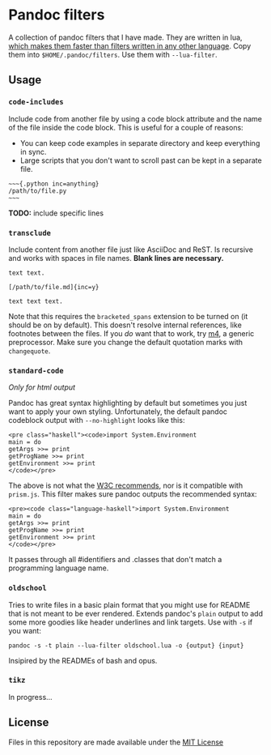 # Pandoc filters

A collection of pandoc filters that I have made. They are written in lua, [which makes
them faster than filters written in any other language][1]. Copy them into
`$HOME/.pandoc/filters`. Use them with `--lua-filter`.

[1]: https://pandoc.org/lua-filters.html

## Usage

### `code-includes`

Include code from another file by using a code block attribute and the name of the file
inside the code block. This is useful for a couple of reasons:

* You can keep code examples in separate directory and keep everything in sync.
* Large scripts that you don't want to scroll past can be kept in a separate file.

```
~~~{.python inc=anything}
/path/to/file.py
~~~
```

**TODO:** include specific lines

### `transclude`

Include content from another file just like AsciiDoc and ReST. Is recursive
and works with spaces in file names.
**Blank lines are necessary.**

    text text.

    [/path/to/file.md]{inc=y}

    text text text.

Note that this requires the `bracketed_spans` extension to be turned on
(it should be on by default).
This doesn't resolve internal references, like footnotes between the files.
If you _do_ want that to work, try [m4](https://www.gnu.org/software/m4/m4.html),
a generic preprocessor. Make sure you change the default quotation marks with `changequote`.

### `standard-code`

_Only for html output_

Pandoc has great syntax highlighting by default but sometimes you just want to apply your own styling.
Unfortunately, the default pandoc codeblock output with `--no-highlight` looks like this:

    <pre class="haskell"><code>import System.Environment
    main = do
    getArgs >>= print
    getProgName >>= print
    getEnvironment >>= print
    </code></pre>

The above is not what the [W3C recommends][2], nor is it compatible with `prism.js`. This filter
makes sure pandoc outputs the recommended syntax:

    <pre><code class="language-haskell">import System.Environment
    main = do
    getArgs >>= print
    getProgName >>= print
    getEnvironment >>= print
    </code></pre>

It passes through all #identifiers and .classes that don't match a programming language name.

[2]: https://www.w3.org/TR/html5/text-level-semantics.html#the-code-element

### `oldschool`

Tries to write files in a basic plain format that you might
use for README that is not meant to be ever rendered.
Extends pandoc's `plain` output to add some more goodies like header
underlines and link targets. Use with `-s` if you want:

    pandoc -s -t plain --lua-filter oldschool.lua -o {output} {input}

Insipired by the READMEs of bash and opus.

### `tikz`

In progress...

## License

Files in this repository are made available under the [MIT License](LICENSE)
